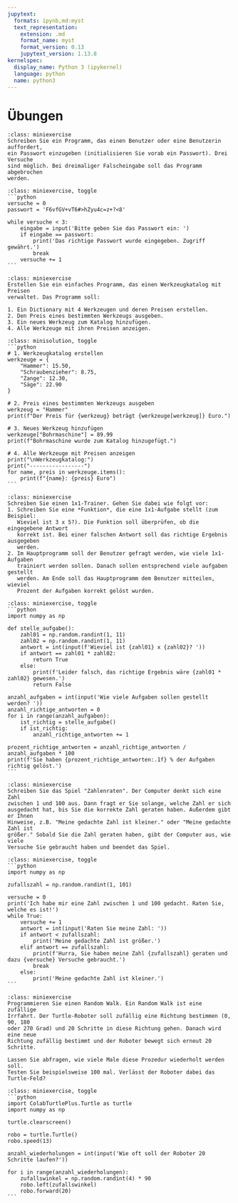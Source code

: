 ```yaml
---
jupytext:
  formats: ipynb,md:myst
  text_representation:
    extension: .md
    format_name: myst
    format_version: 0.13
    jupytext_version: 1.13.8
kernelspec:
  display_name: Python 3 (ipykernel)
  language: python
  name: python3
---
```


# Übungen

```{admonition} Übung 7.1
:class: miniexercise
Schreiben Sie ein Programm, das einen Benutzer oder eine Benutzerin auffordert,
ein Passwort einzugeben (initialisieren Sie vorab ein Passwort). Drei Versuche
sind möglich. Bei dreimaliger Falscheingabe soll das Programm abgebrochen
werden.
```

````{admonition} Lösung
:class: miniexercise, toggle
```python
versuche = 0
passwort = 'F6vfGV+vT6#>hZyu4c=z+?<8'

while versuche < 3:
    eingabe = input('Bitte geben Sie das Passwort ein: ')
    if eingabe == passwort:
        print('Das richtige Passwort wurde eingegeben. Zugriff gewährt.')
        break
    versuche += 1
```
````

```{admonition} Übung 7.2
:class: miniexercise
Erstellen Sie ein einfaches Programm, das einen Werkzeugkatalog mit Preisen
verwaltet. Das Programm soll:

1. Ein Dictionary mit 4 Werkzeugen und deren Preisen erstellen. 
2. Den Preis eines bestimmten Werkzeugs ausgeben. 
3. Ein neues Werkzeug zum Katalog hinzufügen. 
4. Alle Werkzeuge mit ihren Preisen anzeigen.
```

````{admonition} Lösung
:class: minisolution, toggle
```python
# 1. Werkzeugkatalog erstellen
werkzeuge = {
    "Hammer": 15.50,
    "Schraubenzieher": 8.75,
    "Zange": 12.30,
    "Säge": 22.90
}

# 2. Preis eines bestimmten Werkzeugs ausgeben
werkzeug = "Hammer"
print(f"Der Preis für {werkzeug} beträgt {werkzeuge[werkzeug]} Euro.")

# 3. Neues Werkzeug hinzufügen
werkzeuge["Bohrmaschine"] = 89.99
print(f"Bohrmaschine wurde zum Katalog hinzugefügt.")

# 4. Alle Werkzeuge mit Preisen anzeigen
print("\nWerkzeugkatalog:")
print("-----------------")
for name, preis in werkzeuge.items():
    print(f"{name}: {preis} Euro")
```
````

```{admonition} Übung 7.3
:class: miniexercise
Schreiben Sie einen 1x1-Trainer. Gehen Sie dabei wie folgt vor:
1. Schreiben Sie eine *Funktion*, die eine 1x1-Aufgabe stellt (zum Beispiel:
   Wieviel ist 3 x 5?). Die Funktion soll überprüfen, ob die eingegebene Antwort
   korrekt ist. Bei einer falschen Antwort soll das richtige Ergebnis ausgegeben
   werden.
2. Im Hauptprogramm soll der Benutzer gefragt werden, wie viele 1x1-Aufgaben
   trainiert werden sollen. Danach sollen entsprechend viele aufgaben gestellt
   werden. Am Ende soll das Hauptprogramm dem Benutzer mitteilen, wieviel
   Prozent der Aufgaben korrekt gelöst wurden.
```

````{admonition} Lösung
:class: miniexercise, toggle
```python
import numpy as np

def stelle_aufgabe():
    zahl01 = np.random.randint(1, 11)
    zahl02 = np.random.randint(1, 11)
    antwort = int(input(f'Wieviel ist {zahl01} x {zahl02}? '))
    if antwort == zahl01 * zahl02:
        return True
    else:
        print(f'Leider falsch, das richtige Ergebnis wäre {zahl01 * zahl02} gewesen.')
        return False
    
anzahl_aufgaben = int(input('Wie viele Aufgaben sollen gestellt werden? '))
anzahl_richtige_antworten = 0
for i in range(anzahl_aufgaben):
    ist_richtig = stelle_aufgabe()
    if ist_richtig:
        anzahl_richtige_antworten += 1

prozent_richtige_antworten = anzahl_richtige_antworten / anzahl_aufgaben * 100
print(f'Sie haben {prozent_richtige_antworten:.1f} % der Aufgaben richtig gelöst.')
```
````

```{admonition} Übung 7.4
:class: miniexercise
Schreiben Sie das Spiel "Zahlenraten". Der Computer denkt sich eine Zahl
zwischen 1 und 100 aus. Dann fragt er Sie solange, welche Zahl er sich
ausgedacht hat, bis Sie die korrekte Zahl geraten haben. Außerdem gibt er Ihnen
Hinweise, z.B. "Meine gedachte Zahl ist kleiner." oder "Meine gedachte Zahl ist
größer." Sobald Sie die Zahl geraten haben, gibt der Computer aus, wie viele
Versuche Sie gebraucht haben und beendet das Spiel.
```

````{admonition} Lösung
:class: miniexercise, toggle
```python
import numpy as np

zufallszahl = np.random.randint(1, 101)

versuche = 0
print('Ich habe mir eine Zahl zwischen 1 und 100 gedacht. Raten Sie, welche es ist!')
while True:
    versuche += 1
    antwort = int(input('Raten Sie meine Zahl: '))
    if antwort < zufallszahl:
        print('Meine gedachte Zahl ist größer.')
    elif antwort == zufallszahl:
        print(f'Hurra, Sie haben meine Zahl {zufallszahl} geraten und dazu {versuche} Versuche gebraucht.')
        break
    else:
        print('Meine gedachte Zahl ist kleiner.')
```
````

```{admonition} Übung 7.5
:class: miniexercise
Programmieren Sie einen Random Walk. Ein Random Walk ist eine zufällige
Irrfahrt. Der Turtle-Roboter soll zufällig eine Richtung bestimmen (0, 90, 180
oder 270 Grad) und 20 Schritte in diese Richtung gehen. Danach wird eine neue
Richtung zufällig bestimmt und der Roboter bewegt sich erneut 20 Schritte. 

Lassen Sie abfragen, wie viele Male diese Prozedur wiederholt werden soll.
Testen Sie beispielsweise 100 mal. Verlässt der Roboter dabei das Turtle-Feld?
```

````{admonition} Lösung
:class: miniexercise, toggle
```python
import ColabTurtlePlus.Turtle as turtle
import numpy as np

turtle.clearscreen()

robo = turtle.Turtle()
robo.speed(13)

anzahl_wiederholungen = int(input('Wie oft soll der Roboter 20 Schritte laufen?'))

for i in range(anzahl_wiederholungen):
    zufallswinkel = np.random.randint(4) * 90
    robo.left(zufallswinkel)
    robo.forward(20)
```
````
